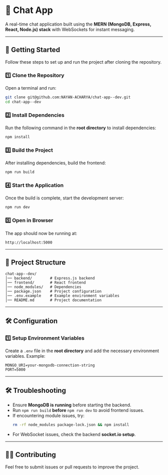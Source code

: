 # 📩 Chat App

A real-time chat application built using the **MERN (MongoDB, Express, React, Node.js) stack** with WebSockets for instant messaging.

---

## 🚀 Getting Started

Follow these steps to set up and run the project after cloning the repository.

### **1️⃣ Clone the Repository**
Open a terminal and run:
```sh
git clone git@github.com:NAYAN-ACHARYA/chat-app--dev.git
cd chat-app--dev
```

### **2️⃣ Install Dependencies**
Run the following command in the **root directory** to install dependencies:
```sh
npm install
```

### **3️⃣ Build the Project**
After installing dependencies, build the frontend:
```sh
npm run build
```

### **4️⃣ Start the Application**
Once the build is complete, start the development server:
```sh
npm run dev
```

### **5️⃣ Open in Browser**
The app should now be running at:
```
http://localhost:5000
```

---

## 📌 Project Structure
```
chat-app--dev/
│── backend/        # Express.js backend
│── frontend/       # React frontend
│── node_modules/   # Dependencies
│── package.json    # Project configuration
│── .env.example    # Example environment variables
│── README.md       # Project documentation
```

---

## 🛠️ Configuration

### **1️⃣ Setup Environment Variables**
Create a `.env` file in the **root directory** and add the necessary environment variables. Example:

```
MONGO_URI=your-mongodb-connection-string
PORT=5000
```

---


## 🛠️ Troubleshooting

- Ensure **MongoDB is running** before starting the backend.
- Run `npm run build` **before** `npm run dev` to avoid frontend issues.
- If encountering module issues, try:
  ```sh
  rm -rf node_modules package-lock.json && npm install
  ```
- For WebSocket issues, check the backend **socket.io setup**.

---

## 👨‍💻 Contributing
Feel free to submit issues or pull requests to improve the project.




